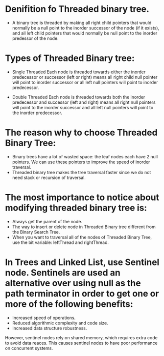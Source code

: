 # Denifition fo Threaded binary tree. 
  - A binary tree is threaded by making all right child pointers that would normally be a null point to the inorder successor of the node (if it exists), 
  and all left child pointers that would normally be null point to the inorder predessor of the node. 
  
  
# Types of Threaded Binary tree:
  - Single Threaded
  Each node is threaded towards either the inorder predecessor or successor (left or right) means all right child null pointer will point to 
  inorder successor or all left null pointers will point to inorder predecessor. 
  
  - Double Threaded 
  Each node is threaded towards both the inorder predecessor and successor (left and right) means all right null pointers will point to 
  the inorder successor and all left null pointers will point to the inorder predecessor. 

  
# The reason why to choose Threaded Binary Tree:
  - Binary trees have a lot of wasted space: the leaf nodes each have 2 null pointers. We can use these pointers to improve the speed of 
  inorder traversal. 
  - Threaded binary tree makes the tree traversal faster since we do not need stack or recursion of traversal. 


# The most importance to notice about modifying threaded binary tree is:
  - Always get the parent of the node. 
  - The way to insert or delete node in Threaded Binary tree different from the Binary Search Tree. 
  - When you want to traversal all of the nodes of Threaded Binary Tree, use the bit variable: leftThread and rightThread. 


# In Trees and Linked List, use Sentinel node. Sentinels are used an alternative over using null as the path terminator in order to get one or more of the following benefits:
  - Increased speed of operations. 
  - Reduced algorithmic complexity and code size. 
  - Increased data structure robustness. 

However, sentinel nodes rely on shared memory, which requires extra code to avoid data reaces. This causes sentinel nodes to have poor performance on concurrent systems.
